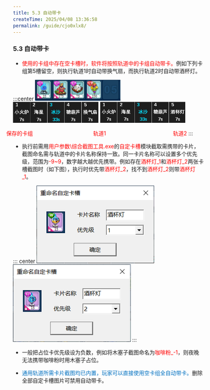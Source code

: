 ```yaml
---
title: 5.3 自动带卡
createTime: 2025/04/08 13:36:58
permalink: /guide/cjo0xlx8/
---
```


### 5.3 自动带卡

- <span style="color: red;">使用的卡组中存在空卡槽时，软件将按照轨道中的卡组自动带卡。</span>例如下列卡组第5槽留空，则执行轨道1时自动带换气扇，而执行轨道2时自动带酒杯灯。

:::center
<img src="./picture/5.3.0.1.png" alt="" width="225" height="55"> <img src="./picture/5.3.0.2.png" alt="" width="225" height="55"> <img src="./picture/5.3.0.3.png" alt="" width="225" height="55">

<span style="color: red;"><span style="margin-left: -2ch;"></span>保存的卡组<span style="margin-left: 18ch;"></span>轨道1<span style="margin-left: 20ch;">轨道2</span></span>
:::

- 执行前需用<span style="color: red;">用户参数\综合截图工具.exe</span>的<span style="color: red;">自定卡槽</span>模块截取需携带的卡片，截图命名需与轨道中的卡片名称保持一致。同一卡片名称可以设置多个优先级，范围为<span style="color: red;">-9~9</span>，数字越大越优先携带。例如存在<span style="color: red;">酒杯灯_1</span>和<span style="color: red;">酒杯灯_2</span>两张卡槽截图时（如下图），执行时优先带<span style="color: red;">酒杯灯_2</span>，找不到<span style="color: red;">酒杯灯_2</span>则带<span style="color: red;">酒杯灯_1</span>。

::: center
![](./picture/5.3.0.4.png)
![](./picture/5.3.0.5.png)
:::

- 一般把占位卡优先级设为负数，例如将木塞子截图命名为<span style="color: red;">咖啡粉_-1</span>，则夜晚无法携带咖啡粉时用木塞子占位。

- <span style="color: #0070C0;">通用轨道所需卡片截图均已内置，玩家可以直接使用空卡组全自动带卡。</span>删除全部自定卡槽图片可禁用自动带卡。
